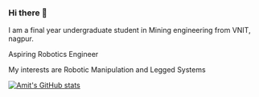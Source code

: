 ### Hi there 👋

I am a final year undergraduate student in Mining engineering from VNIT, nagpur.

Aspiring Robotics Engineer
<!--
I am looking forward to creating something unique with an amalgamation of Robotics and a mining background.
-->
My interests are Robotic Manipulation and Legged Systems


[![Amit's GitHub stats](https://github-readme-stats.vercel.app/api?username=amit-420&show_icons=true&theme=radical)](https://github.com/amit-420/github-readme-stats)


<!--
**amit-420/amit-420** is a ✨ _special_ ✨ repository because its `README.md` (this file) appears on your GitHub profile.

Here are some ideas to get you started:

- 🔭 I’m currently working on ...
- 🌱 I’m currently learning ...
- 👯 I’m looking to collaborate on ...
- 🤔 I’m looking for help with ...
- 💬 Ask me about ...
- 📫 How to reach me: ...
- 😄 Pronouns: ...
- ⚡ Fun fact: ...
-->
